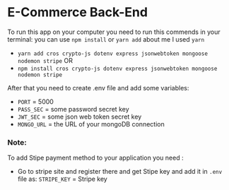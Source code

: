 # E-Commerce Back-End

To run this app on your computer you need to run this commends in your terminal:
you can use `npm install` or `yarn add` about me I used `yarn`

- `yarn add cros crypto-js dotenv express jsonwebtoken mongoose nodemon stripe`
  OR
- `npm install cros crypto-js dotenv express jsonwebtoken mongoose nodemon stripe`

After that you need to create .env file and add some variables:

- `PORT` = 5000
- `PASS_SEC` = some password secret key
- `JWT_SEC` = some json web token secret key
- `MONGO_URL` = the URL of your mongoDB connection

### Note:
  To add Stipe payment method to your application you need :
  - Go to stripe site and register there and get Stipe key and add it in `.env` file as: `STRIPE_KEY` = Stripe key